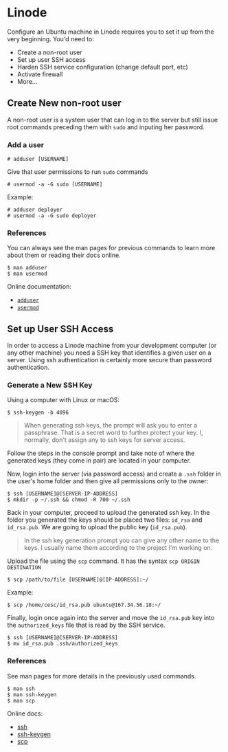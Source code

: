 # Linode

Configure an Ubuntu machine in Linode requires you to set it up from the very beginning. You'd need to:

- Create a non-root user
- Set up user SSH access
- Harden SSH service configuration (change default port, etc)
- Activate firewall
- More...

## Create New non-root user

A non-root user is a system user that can log in to the server but still issue root commands preceding them with `sudo` and inputing her password.

### Add a user

```
# adduser [USERNAME]
```

Give that user permissions to run `sudo` commands

```
# usermod -a -G sudo [USERNAME]
```

Example:

```
# adduser deployer
# usermod -a -G sudo deployer
```

### References

You can always see the man pages for previous commands to learn more about them or reading their docs online.

```
$ man adduser
$ man usermod
```

Online documentation:

- [`adduser`](https://linux.die.net/man/8/adduser)
- [`usermod`](https://linux.die.net/man/8/usermod)

## Set up User SSH Access

In order to access a Linode machine from your development computer (or any other machine) you need a SSH key that identifies a given user on a server. Using ssh authentication is certainly more secure than password authentication.

### Generate a New SSH Key

Using a computer with Linux or macOS:

```
$ ssh-keygen -b 4096
```

> When generating ssh keys, the prompt will ask you to enter a passphrase. That is a secret word to further protect your key. I, normally, don't assign any to ssh keys for server access.

Follow the steps in the console prompt and take note of where the generated keys (they come in pair) are located in your computer.

Now, login into the server (via password access) and create a `.ssh` folder in the user's home folder and then give all permissions only to the owner:

```
$ ssh [USERNAME]@[SERVER-IP-ADDRESS]
$ mkdir -p ~/.ssh && chmod -R 700 ~/.ssh
```

Back in your computer, proceed to upload the generated ssh key. In the folder you generated the keys should be placed two files: `id_rsa` and `id_rsa.pub`. We are going to upload the public key (`id_rsa.pub`).

> In the ssh key generation prompt you can give any other name to the keys. I usually name them according to the project I'm working on.

Upload the file using the `scp` command. It has the syntax `scp ORIGIN DESTINATION`

```
$ scp /path/to/file [USERNAME]@[IP-ADDRESS]:~/
```

Example:

```
$ scp /home/cesc/id_rsa.pub ubuntu@167.34.56.18:~/
```

Finally, login once again into the server and move the `id_rsa.pub` key into the `authorized_keys` file that is read by the SSH service.

```
$ ssh [USERNAME]@[SERVER-IP-ADDRESS]
$ mv id_rsa.pub .ssh/authorized_keys
```

### References

See man pages for more details in the previously used commands.

```
$ man ssh
$ man ssh-keygen
$ man scp
```

Online docs:

- [ssh](https://linux.die.net/man/1/ssh)
- [ssh-keygen](https://linux.die.net/man/1/ssh-keygen)
- [scp](https://linux.die.net/man/1/scp)

